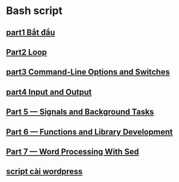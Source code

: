 # Bash script
##  [part1 Bắt đầu](https://github.com/thanhquang99/thuctap/blob/master/bash_script/part1.md)
##  [Part2 Loop](https://github.com/thanhquang99/thuctap/blob/master/bash_script/part2.md)
##  [part3 Command-Line Options and Switches](https://github.com/thanhquang99/thuctap/blob/master/bash_script/part3.md)
##  [part4 Input and Output](https://github.com/thanhquang99/thuctap/blob/master/bash_script/pard4.md)
##  [ Part 5 — Signals and Background Tasks](https://github.com/thanhquang99/thuctap/blob/master/bash_script/part5.md)
##  [Part 6 — Functions and Library Development](https://github.com/thanhquang99/thuctap/blob/master/bash_script/part6.md)
##  [Part 7 — Word Processing With Sed]()
##  [script cài wordpress](https://github.com/thanhquang99/thuctap/blob/master/bash_script/scriptcaiwp.md)